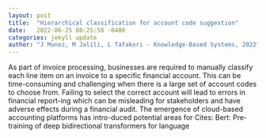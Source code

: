 ```yaml
---
layout: post
title:  "Hierarchical classification for account code suggestion"
date:   2022-06-25 08:25:58 -0400
categories: jekyll update
author: "J Munoz, M Jalili, L Tafakori - Knowledge-Based Systems, 2022"
---
```

As part of invoice processing, businesses are required to manually classify each line item on an invoice to a specific financial account. This can be time-consuming and challenging when there is a large set of account codes to choose from. Failing to select the correct account will lead to errors in financial report-ing which can be misleading for stakeholders and have adverse effects during a financial audit. The emergence of cloud-based accounting platforms has intro-duced potential areas for  Cites: Bert: Pre-training of deep bidirectional transformers for language